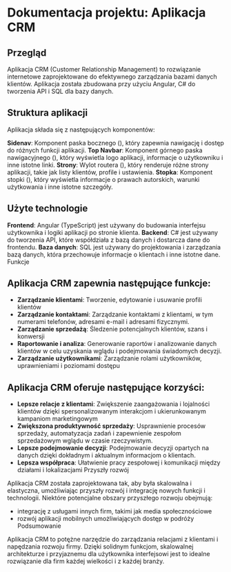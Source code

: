 # Dokumentacja projektu: Aplikacja CRM

## Przegląd

Aplikacja CRM (Customer Relationship Management) to rozwiązanie internetowe zaprojektowane do efektywnego zarządzania bazami danych klientów. 
Aplikacja została zbudowana przy użyciu Angular, C# do tworzenia API i SQL dla bazy danych.

## Struktura aplikacji

Aplikacja składa się z następujących komponentów:

**Sidenav**: Komponent paska bocznego (<app-sidebar>), który zapewnia nawigację i dostęp do różnych funkcji aplikacji.
**Top Navbar**: Komponent górnego paska nawigacyjnego (<app-navbar>), który wyświetla logo aplikacji, informacje o użytkowniku i inne istotne linki.
**Strony**: Wylot routera (<router-outlet>), który renderuje różne strony aplikacji, takie jak listy klientów, profile i ustawienia.
**Stopka**: Komponent stopki (<app-footer>), który wyświetla informacje o prawach autorskich, warunki użytkowania i inne istotne szczegóły.

## Użyte technologie

**Frontend**: Angular (TypeScript) jest używany do budowania interfejsu użytkownika i logiki aplikacji po stronie klienta.
**Backend**: C# jest używany do tworzenia API, które współdziała z bazą danych i dostarcza dane do frontendu.
**Baza danych**: SQL jest używany do projektowania i zarządzania bazą danych, która przechowuje informacje o klientach i inne istotne dane.
Funkcje

## Aplikacja CRM zapewnia następujące funkcje:

- **Zarządzanie klientami**: Tworzenie, edytowanie i usuwanie profili klientów
- **Zarządzanie kontaktami**: Zarządzanie kontaktami z klientami, w tym numerami telefonów, adresami e-mail i adresami fizycznymi.
- **Zarządzanie sprzedażą**: Śledzenie potencjalnych klientów, szans i konwersji
- **Raportowanie i analiza**: Generowanie raportów i analizowanie danych klientów w celu uzyskania wglądu i podejmowania świadomych decyzji.
- **Zarządzanie użytkownikami**: Zarządzanie rolami użytkowników, uprawnieniami i poziomami dostępu

## Aplikacja CRM oferuje następujące korzyści:

- **Lepsze relacje z klientami**: Zwiększenie zaangażowania i lojalności klientów dzięki spersonalizowanym interakcjom i ukierunkowanym kampaniom marketingowym
- **Zwiększona produktywność sprzedaży**: Usprawnienie procesów sprzedaży, automatyzacja zadań i zapewnienie zespołom sprzedażowym wglądu w czasie rzeczywistym.
- **Lepsze podejmowanie decyzji**: Podejmowanie decyzji opartych na danych dzięki dokładnym i aktualnym informacjom o klientach.
- **Lepsza współpraca**: Ułatwienie pracy zespołowej i komunikacji między działami i lokalizacjami
Przyszły rozwój

Aplikacja CRM została zaprojektowana tak, aby była skalowalna i elastyczna, umożliwiając przyszły rozwój i integrację nowych funkcji i technologii.
Niektóre potencjalne obszary przyszłego rozwoju obejmują:

- integrację z usługami innych firm, takimi jak media społecznościowe
- rozwój aplikacji mobilnych umożliwiających dostęp w podróży
Podsumowanie

Aplikacja CRM to potężne narzędzie do zarządzania relacjami z klientami i napędzania rozwoju firmy. Dzięki solidnym funkcjom, skalowalnej architekturze i przyjaznemu dla użytkownika interfejsowi jest to idealne rozwiązanie dla firm każdej wielkości i z każdej branży.
